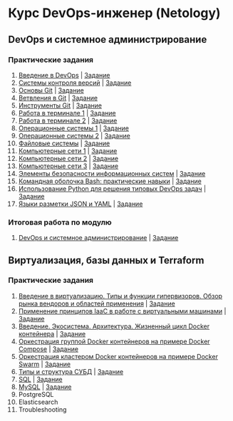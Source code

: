 # Курс DevOps-инженер (Netology)

## DevOps и системное администрирование

### Практические задания

1. [Введение в DevOps](01-intro-01/README.md) | [Задание](01-intro-01/01-intro-01-task.md)
1. [Системы контроля версий](02-git-01-vcs/README.md) | [Задание](02-git-01-vcs/02-git-01-vcs-task.md)
1. [Основы Git](02-git-02-base/README.md) | [Задание](02-git-02-base/02-git-02-base-task.md)
1. [Ветвления в Git](02-git-03-branching/README.md) | [Задание](02-git-03-branching/02-git-03-branching-task.md)
1. [Инструменты Git](02-git-04-tools/README.md) | [Задание](02-git-04-tools/02-git-04-tools-task.md)
1. [Работа в терминале 1](03-sysadmin-01-terminal/README.md) | [Задание](03-sysadmin-01-terminal/03-sysadmin-01-terminal-task.md)
1. [Работа в терминале 2](03-sysadmin-02-terminal/README.md) | [Задание](03-sysadmin-02-terminal/03-sysadmin-02-terminal-task.md)
1. [Операционные системы 1](03-sysadmin-03-os/README.md) | [Задание](03-sysadmin-03-os/03-sysadmin-03-os-task.md)
1. [Операционные системы 2](03-sysadmin-04-os/README.md) | [Задание](03-sysadmin-04-os/03-sysadmin-04-os-task.md)
1. [Файловые системы](03-sysadmin-05-fs/README.md) | [Задание](03-sysadmin-05-fs/03-sysadmin-05-fs-task.md)
1. [Компьютерные сети 1](03-sysadmin-06-net/README.md) | [Задание](03-sysadmin-06-net/03-sysadmin-06-net-task.md)
1. [Компьютерные сети 2](03-sysadmin-07-net/README.md) | [Задание](03-sysadmin-07-net/03-sysadmin-07-net-task.md)
1. [Компьютерные сети 3](03-sysadmin-08-net/README.md) | [Задание](03-sysadmin-08-net/03-sysadmin-08-net-task.md)
1. [Элементы безопасности информационных систем](03-sysadmin-09-security/README.md) | [Задание](03-sysadmin-09-security/03-sysadmin-09-security-task.md)
1. [Командная оболочка Bash: практические навыки](04-script-01-bash/README.md) | [Задание](04-script-01-bash/04-script-01-bash-task.md)
1. [Использование Python для решения типовых DevOps задач](04-script-02-py/README.md) | [Задание](04-script-02-py/04-script-02-py-task.md)
1. [Языки разметки JSON и YAML](04-script-03-yaml/README.md) | [Задание](04-script-03-yaml/04-script-03-yaml-task.md)

### Итоговая работа по модулю

1. [DevOps и системное администрирование](pcs-devsys-diplom/README.md) | [Задание](pcs-devsys-diplom/pcs-devsys-diplom-task.md)

## Виртуализация, базы данных и Terraform

### Практические задания

1. [Введение в виртуализацию. Типы и функции гипервизоров. Обзор рынка вендоров и областей применения](05-virt-01-basics/README.md) | [Задание](05-virt-01-basics/05-virt-01-basics-task.md)
1. [Применение принципов IaaC в работе с виртуальными машинами](05-virt-02-iaac/README.md) | [Задание](05-virt-02-iaac/05-virt-02-iaac-task.md)
1. [Введение. Экосистема. Архитектура. Жизненный цикл Docker контейнера](05-virt-03-docker/README.md) | [Задание](05-virt-03-docker/05-virt-03-docker-task.md)
1. [Оркестрация группой Docker контейнеров на примере Docker Compose](05-virt-04-docker-compose/README.md) | [Задание](05-virt-04-docker-compose/05-virt-04-docker-compose-task.md)
1. [Оркестрация кластером Docker контейнеров на примере Docker Swarm](05-virt-05-docker-swarm/README.md) | [Задание](05-virt-05-docker-swarm/05-virt-05-docker-swarm-task.md)
1. [Типы и структура СУБД](06-db-01-basics/README.md) | [Задание](06-db-01-basics/06-db-01-basics-task.md)
1. [SQL](06-db-02-sql/README.md) | [Задание](06-db-02-sql/06-db-02-sql-task.md)
1. [MySQL](06-db-03-mysql/README.md) | [Задание](06-db-03-mysql/06-db-03-mysql-task.md)
1. PostgreSQL
1. Elasticsearch
1. Troubleshooting

